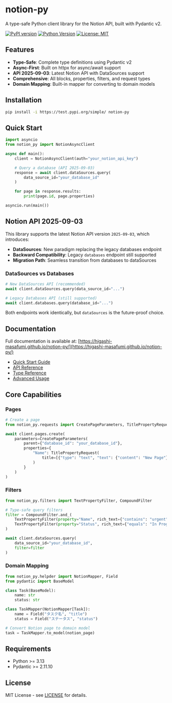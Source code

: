 # notion-py

A type-safe Python client library for the Notion API, built with Pydantic v2.

[![PyPI version](https://badge.fury.io/py/notion-py.svg)](https://test.pypi.org/project/notion-py/)
[![Python Version](https://img.shields.io/pypi/pyversions/notion-py.svg)](https://test.pypi.org/project/notion-py/)
[![License: MIT](https://img.shields.io/badge/License-MIT-yellow.svg)](https://opensource.org/licenses/MIT)

## Features

- **Type-Safe**: Complete type definitions using Pydantic v2
- **Async-First**: Built on httpx for async/await support
- **API 2025-09-03**: Latest Notion API with DataSources support
- **Comprehensive**: All blocks, properties, filters, and request types
- **Domain Mapping**: Built-in mapper for converting to domain models

## Installation

```bash
pip install -i https://test.pypi.org/simple/ notion-py
```

## Quick Start

```python
import asyncio
from notion_py import NotionAsyncClient

async def main():
    client = NotionAsyncClient(auth="your_notion_api_key")

    # Query a database (API 2025-09-03)
    response = await client.dataSources.query(
        data_source_id="your_database_id"
    )

    for page in response.results:
        print(page.id, page.properties)

asyncio.run(main())
```

## Notion API 2025-09-03

This library supports the latest Notion API version `2025-09-03`, which introduces:

- **DataSources**: New paradigm replacing the legacy databases endpoint
- **Backward Compatibility**: Legacy `databases` endpoint still supported
- **Migration Path**: Seamless transition from databases to dataSources

### DataSources vs Databases

```python
# New DataSources API (recommended)
await client.dataSources.query(data_source_id="...")

# Legacy Databases API (still supported)
await client.databases.query(database_id="...")
```

Both endpoints work identically, but `dataSources` is the future-proof choice.

## Documentation

Full documentation is available at: [https://higashi-masafumi.github.io/notion-py/](https://higashi-masafumi.github.io/notion-py/)

- [Quick Start Guide](https://higashi-masafumi.github.io/notion-py/quickstart/)
- [API Reference](https://higashi-masafumi.github.io/notion-py/api/databases/)
- [Type Reference](https://higashi-masafumi.github.io/notion-py/types/)
- [Advanced Usage](https://higashi-masafumi.github.io/notion-py/advanced/mapper/)

## Core Capabilities

### Pages

```python
# Create a page
from notion_py.requests import CreatePageParameters, TitlePropertyRequest

await client.pages.create(
    parameters=CreatePageParameters(
        parent={"database_id": "your_database_id"},
        properties={
            "Name": TitlePropertyRequest(
                title=[{"type": "text", "text": {"content": "New Page"}}]
            )
        }
    )
)
```

### Filters

```python
from notion_py.filters import TextPropertyFilter, CompoundFilter

# Type-safe query filters
filter = CompoundFilter.and_(
    TextPropertyFilter(property="Name", rich_text={"contains": "urgent"}),
    TextPropertyFilter(property="Status", rich_text={"equals": "In Progress"})
)

await client.dataSources.query(
    data_source_id="your_database_id",
    filter=filter
)
```

### Domain Mapping

```python
from notion_py.helpder import NotionMapper, Field
from pydantic import BaseModel

class Task(BaseModel):
    name: str
    status: str

class TaskMapper(NotionMapper[Task]):
    name = Field("タスク名", "title")
    status = Field("ステータス", "status")

# Convert Notion page to domain model
task = TaskMapper.to_model(notion_page)
```

## Requirements

- Python >= 3.13
- Pydantic >= 2.11.10

## License

MIT License - see [LICENSE](LICENSE) for details.
